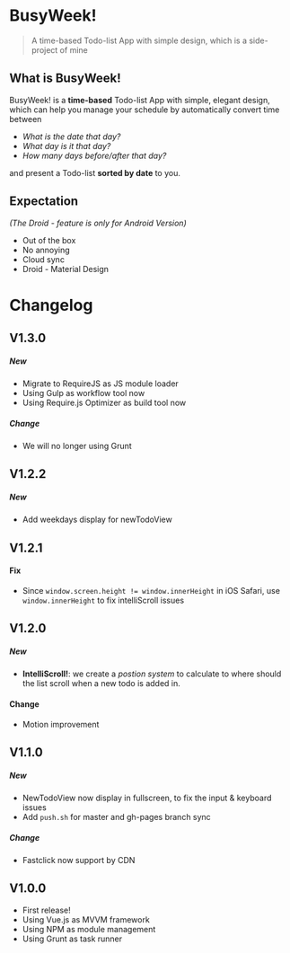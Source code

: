 # BusyWeek! 

> A time-based Todo-list App with simple design, which is a side-project of mine


## What is BusyWeek!

BusyWeek! is a **time-based** Todo-list App with simple, elegant design, which can help you manage your schedule by automatically convert time between 

- *What is the date that day?* 
- *What day is it that day?* 
- *How many days before/after that day?*

and present a Todo-list **sorted by date** to you.


## Expectation

*(The Droid - feature is only for Android Version)*

* Out of the box
* No annoying
* Cloud sync
* Droid - Material Design


# Changelog

## V1.3.0

##### New

* Migrate to RequireJS as JS module loader
* Using Gulp as workflow tool now
* Using Require.js Optimizer as build tool now

##### Change

* We will no longer using Grunt



## V1.2.2

##### New

* Add weekdays display for newTodoView

## V1.2.1

#### Fix

* Since `window.screen.height != window.innerHeight` in iOS Safari, use `window.innerHeight` to fix intelliScroll issues

## V1.2.0

##### New

* **IntelliScroll!**: we create a *postion system* to calculate to where should the list scroll when a new todo is added in.

#### Change

* Motion improvement


## V1.1.0

##### New

* NewTodoView now display in fullscreen, to fix the input & keyboard issues 
* Add `push.sh` for master and gh-pages branch sync

##### Change

* Fastclick now support by CDN

## V1.0.0

* First release!
* Using Vue.js as MVVM framework
* Using NPM as module management
* Using Grunt as task runner
